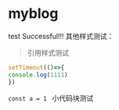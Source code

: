 # myblog
test Successful!!!
其他样式测试：
> 引用样式测试

``` js
setTimeout(()=>{
console.log(1111)
})
```

`const a = 1 ` 小代码块测试

